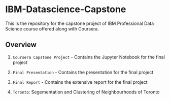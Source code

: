 # IBM-Datascience-Capstone
This is the repository for the capstone project of IBM Professional Data Science course offered along with Coursera.

## Overview

1. `Coursera Capstone Project` - Contains the Jupyter Notebook for the final project
2. `Final Presentation` - Contains the presentation for the final project
3. `Final Report` - Contains the extensive report for the final project

4. `Toronto`: Segementation and Clustering of Neighbourhoods of Toronto    
